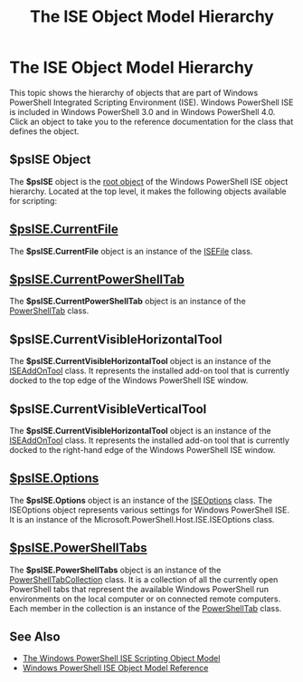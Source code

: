 ﻿---
ms.date:  2017-06-05
keywords:  powershell,cmdlet
title:  The ISE Object Model Hierarchy
---

# The ISE Object Model Hierarchy
This topic shows the hierarchy of objects that are part of 
Windows PowerShell Integrated Scripting Environment (ISE). 
Windows PowerShell ISE is included in Windows PowerShell 3.0 
and in Windows PowerShell 4.0. 
Click an object to take you to the reference documentation 
for the class that defines the object.

## $psISE Object

The **$psISE** object is the [root object](The-ObjectModelRoot-Object.md)
of the Windows PowerShell ISE object hierarchy.
Located at the top level, it makes the following objects available for scripting:

## [$psISE.CurrentFile](The-ISEFile-Object.md)

The **$psISE.CurrentFile** object is an instance of the
[ISEFile](The-ISEFile-Object.md) class.

## [$psISE.CurrentPowerShellTab](The-PowerShellTab-Object.md)

The **$psISE.CurrentPowerShellTab** object is an instance of the
[PowerShellTab](The-PowerShellTab-Object.md) class.

## $psISE.CurrentVisibleHorizontalTool

The **$psISE.CurrentVisibleHorizontalTool** object is an instance of the
[ISEAddOnTool](The-ISEAddOnTool-Object.md) class.
It represents the installed add-on tool that is currently docked to the top
edge of the Windows PowerShell ISE window.

## $psISE.CurrentVisibleVerticalTool

The **$psISE.CurrentVisibleHorizontalTool** object is an instance of the
[ISEAddOnTool](The-ISEAddOnTool-Object.md) class.
It represents the installed add-on tool that is currently docked to the 
right-hand edge of the Windows PowerShell ISE window.

## [$psISE.Options](The-ISEOptions-Object.md)

The **$psISE.Options** object is an instance of the
[ISEOptions](The-ISEOptions-Object.md) class.
The ISEOptions object represents various settings for Windows PowerShell
ISE.
It is an instance of the Microsoft.PowerShell.Host.ISE.ISEOptions class.

## [$psISE.PowerShellTabs](The-PowerShellTabCollection-Object.md)

The **$psISE.PowerShellTabs** object is an instance of the
[PowerShellTabCollection](The-PowerShellTabCollection-Object.md) class.
It is a collection of all the currently open PowerShell tabs that represent
the available Windows PowerShell run environments on the local computer 
or on connected remote computers. 
Each member in the collection is an instance of the
[PowerShellTab](The-PowerShellTab-Object.md) class.

## See Also
- [The Windows PowerShell ISE Scripting Object Model](The-Windows-PowerShell-ISE-Scripting-Object-Model.md)
- [Windows PowerShell ISE Object Model Reference](Windows-PowerShell-ISE-Object-Model-Reference.md)
